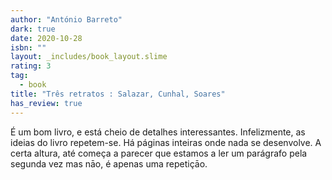 ```yaml
---
author: "António Barreto"
dark: true
date: 2020-10-28
isbn: ""
layout: _includes/book_layout.slime
rating: 3
tag:
  - book
title: "Três retratos : Salazar, Cunhal, Soares"
has_review: true
---
```


É um bom livro, e está cheio de detalhes interessantes. Infelizmente, as ideias do livro repetem-se. Há páginas inteiras onde nada se desenvolve. A certa altura, até começa a parecer que estamos a ler um parágrafo pela segunda vez mas nāo, é apenas uma repetiçāo.
